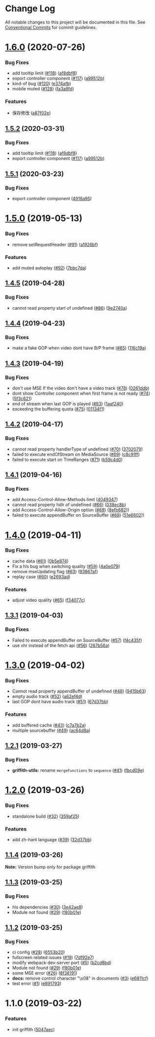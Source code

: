 # Change Log

All notable changes to this project will be documented in this file.
See [Conventional Commits](https://conventionalcommits.org) for commit guidelines.

# [1.6.0](https://github.com/wz19951016/griffith/compare/v1.5.0...v1.6.0) (2020-07-26)


### Bug Fixes

* add tooltip limit ([#118](https://github.com/wz19951016/griffith/issues/118)) ([af8dbf8](https://github.com/wz19951016/griffith/commit/af8dbf8))
* export controller component ([#117](https://github.com/wz19951016/griffith/issues/117)) ([a99512b](https://github.com/wz19951016/griffith/commit/a99512b))
* kind-of bug ([#120](https://github.com/wz19951016/griffith/issues/120)) ([e374afb](https://github.com/wz19951016/griffith/commit/e374afb))
* mobile muted ([#128](https://github.com/wz19951016/griffith/issues/128)) ([fa3a8fd](https://github.com/wz19951016/griffith/commit/fa3a8fd))


### Features

* 保存修改 ([a87f02e](https://github.com/wz19951016/griffith/commit/a87f02e))





## [1.5.2](https://github.com/zhihu/griffith/compare/v1.5.0...v1.5.2) (2020-03-31)


### Bug Fixes

* add tooltip limit ([#118](https://github.com/zhihu/griffith/issues/118)) ([af8dbf8](https://github.com/zhihu/griffith/commit/af8dbf8))
* export controller component ([#117](https://github.com/zhihu/griffith/issues/117)) ([a99512b](https://github.com/zhihu/griffith/commit/a99512b))





## [1.5.1](https://github.com/zhihu/griffith/compare/v1.5.0...v1.5.1) (2020-03-23)


### Bug Fixes

* export controller component ([4918a95](https://github.com/zhihu/griffith/commit/4918a95))





# [1.5.0](https://github.com/zhihu/griffith/compare/v1.4.5...v1.5.0) (2019-05-13)


### Bug Fixes

* remove setRequestHeader ([#91](https://github.com/zhihu/griffith/issues/91)) ([a1926bf](https://github.com/zhihu/griffith/commit/a1926bf))


### Features

* add muted autoplay ([#92](https://github.com/zhihu/griffith/issues/92)) ([7bbc7da](https://github.com/zhihu/griffith/commit/7bbc7da))





## [1.4.5](https://github.com/zhihu/griffith/compare/v1.4.4...v1.4.5) (2019-04-28)


### Bug Fixes

* cannot read property start of undefined ([#86](https://github.com/zhihu/griffith/issues/86)) ([9e2740a](https://github.com/zhihu/griffith/commit/9e2740a))





## [1.4.4](https://github.com/zhihu/griffith/compare/v1.4.3...v1.4.4) (2019-04-23)


### Bug Fixes

* make a fake GOP when video dont have B/P frame ([#85](https://github.com/zhihu/griffith/issues/85)) ([116c19a](https://github.com/zhihu/griffith/commit/116c19a))





## [1.4.3](https://github.com/zhihu/griffith/compare/v1.4.2...v1.4.3) (2019-04-19)


### Bug Fixes

* don't use MSE If the video don't have a video track ([#78](https://github.com/zhihu/griffith/issues/78)) ([0261ddb](https://github.com/zhihu/griffith/commit/0261ddb))
* dont show Controller component when first frame is not ready ([#74](https://github.com/zhihu/griffith/issues/74)) ([5f3c621](https://github.com/zhihu/griffith/commit/5f3c621))
* end of stream when last GOP is played ([#83](https://github.com/zhihu/griffith/issues/83)) ([1aaf240](https://github.com/zhihu/griffith/commit/1aaf240))
* exceeding the buffering quota ([#75](https://github.com/zhihu/griffith/issues/75)) ([01134f1](https://github.com/zhihu/griffith/commit/01134f1))





## [1.4.2](https://github.com/zhihu/griffith/compare/v1.4.1...v1.4.2) (2019-04-17)


### Bug Fixes

* cannot read property handlerType of undefined ([#70](https://github.com/zhihu/griffith/issues/70)) ([3702079](https://github.com/zhihu/griffith/commit/3702079))
* failed to execute endOfStream on MediaSource ([#69](https://github.com/zhihu/griffith/issues/69)) ([c8c91ff](https://github.com/zhihu/griffith/commit/c8c91ff))
* failed to execute start on TimeRanges ([#71](https://github.com/zhihu/griffith/issues/71)) ([b59c4d0](https://github.com/zhihu/griffith/commit/b59c4d0))





## [1.4.1](https://github.com/zhihu/griffith/compare/v1.4.0...v1.4.1) (2019-04-16)


### Bug Fixes

* add Access-Control-Allow-Methods limit ([4049347](https://github.com/zhihu/griffith/commit/4049347))
* cannot read property hdlr of undefined ([#66](https://github.com/zhihu/griffith/issues/66)) ([038ec8b](https://github.com/zhihu/griffith/commit/038ec8b))
* add Access-Control-Allow-Origin option ([#68](https://github.com/zhihu/griffith/issues/68)) ([8efb682](https://github.com/zhihu/griffith/pull/68/commits/8efb682)))
* failed to execute appendBuffer on SourceBuffer ([#68](https://github.com/zhihu/griffith/issues/68)) ([51e6602](https://github.com/zhihu/griffith/pull/68/commits/51e6602)))




# [1.4.0](https://github.com/zhihu/griffith/compare/v1.3.1...v1.4.0) (2019-04-11)


### Bug Fixes

* cache data ([#61](https://github.com/zhihu/griffith/issues/61)) ([0b5e874](https://github.com/zhihu/griffith/commit/0b5e874))
* Fix a hls bug when switching quality ([#59](https://github.com/zhihu/griffith/issues/59)) ([4a0e079](https://github.com/zhihu/griffith/commit/4a0e079))
* remove mseUpdating flag ([#63](https://github.com/zhihu/griffith/issues/63)) ([93867af](https://github.com/zhihu/griffith/commit/93867af))
* replay case ([#60](https://github.com/zhihu/griffith/issues/60)) ([e2693ad](https://github.com/zhihu/griffith/commit/e2693ad))


### Features

* adjust video quality ([#65](https://github.com/zhihu/griffith/issues/65)) ([f34077c](https://github.com/zhihu/griffith/commit/f34077c))





## [1.3.1](https://github.com/zhihu/griffith/compare/v1.3.0...v1.3.1) (2019-04-03)


### Bug Fixes

*  Failed to execute appendBuffer on SourceBuffer ([#57](https://github.com/zhihu/griffith/issues/57)) ([f4c435f](https://github.com/zhihu/griffith/commit/f4c435f))
* use xhr instead of the fetch api ([#56](https://github.com/zhihu/griffith/issues/56)) ([267b56a](https://github.com/zhihu/griffith/commit/267b56a))





# [1.3.0](https://github.com/zhihu/griffith/compare/v1.2.1...v1.3.0) (2019-04-02)


### Bug Fixes

*  Cannot read property appendBuffer of undefined ([#48](https://github.com/zhihu/griffith/issues/48)) ([9415b63](https://github.com/zhihu/griffith/commit/9415b63))
* empty audio track ([#52](https://github.com/zhihu/griffith/issues/52)) ([a62ef4d](https://github.com/zhihu/griffith/commit/a62ef4d))
* last GOP dont have audio track ([#51](https://github.com/zhihu/griffith/issues/51)) ([67d37bb](https://github.com/zhihu/griffith/commit/67d37bb))


### Features

* add buffered cache ([#43](https://github.com/zhihu/griffith/issues/43)) ([c7a7b2a](https://github.com/zhihu/griffith/commit/c7a7b2a))
* multiple sourcebuffer ([#49](https://github.com/zhihu/griffith/issues/49)) ([ac64d8a](https://github.com/zhihu/griffith/commit/ac64d8a))





## [1.2.1](https://github.com/zhihu/griffith/compare/v1.2.0...v1.2.1) (2019-03-27)


### Bug Fixes

* **griffith-utils:** rename `mergeFunctions` to `sequence` ([#41](https://github.com/zhihu/griffith/issues/41)) ([fbcd09e](https://github.com/zhihu/griffith/commit/fbcd09e))





# [1.2.0](https://github.com/zhihu/griffith/compare/v1.1.4...v1.2.0) (2019-03-26)


### Bug Fixes

* standalone build ([#32](https://github.com/zhihu/griffith/issues/32)) ([359af25](https://github.com/zhihu/griffith/commit/359af25))


### Features

* add zh-hant language ([#39](https://github.com/zhihu/griffith/issues/39)) ([32d37bb](https://github.com/zhihu/griffith/commit/32d37bb))





## [1.1.4](https://github.com/zhihu/griffith/compare/v1.1.3...v1.1.4) (2019-03-26)

**Note:** Version bump only for package griffith





## [1.1.3](https://github.com/zhihu/griffith/compare/v1.1.1...v1.1.3) (2019-03-25)


### Bug Fixes

* hls dependencies ([#30](https://github.com/zhihu/griffith/issues/30)) ([3e42ae8](https://github.com/zhihu/griffith/commit/3e42ae8))
* Module not found ([#29](https://github.com/zhihu/griffith/issues/29)) ([f80b01e](https://github.com/zhihu/griffith/commit/f80b01e))





## [1.1.2](https://github.com/zhihu/griffith/compare/v1.1.1...v1.1.2) (2019-03-25)


### Bug Fixes

* ci config ([#28](https://github.com/zhihu/griffith/issues/28)) ([6553b20](https://github.com/zhihu/griffith/commit/6553b20))
* fullscreen related issues ([#19](https://github.com/zhihu/griffith/issues/19)) ([7df92e7](https://github.com/zhihu/griffith/commit/7df92e7))
* modify webpack-dev-server port ([#5](https://github.com/zhihu/griffith/issues/5)) ([b2cd8bd](https://github.com/zhihu/griffith/commit/b2cd8bd))
* Module not found ([#29](https://github.com/zhihu/griffith/issues/29)) ([f80b01e](https://github.com/zhihu/griffith/commit/f80b01e))
* some MSE error ([#26](https://github.com/zhihu/griffith/issues/26)) ([8f38191](https://github.com/zhihu/griffith/commit/8f38191))
* **docs:** remove control character "\x08" in documents ([#3](https://github.com/zhihu/griffith/issues/3)) ([e6811cf](https://github.com/zhihu/griffith/commit/e6811cf))
* test error ([#1](https://github.com/zhihu/griffith/issues/1)) ([e891793](https://github.com/zhihu/griffith/commit/e891793))





# 1.1.0 (2019-03-22)


### Features

* init griffith ([5047aec](https://github.com/zhihu/griffith/commit/5047aec))
